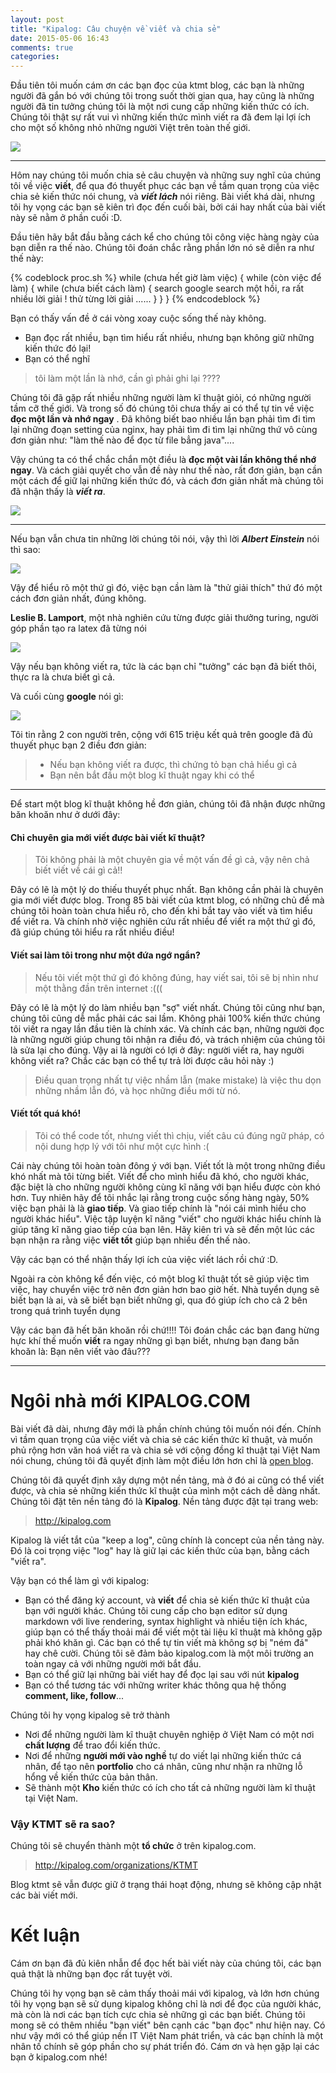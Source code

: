 ```yaml
---
layout: post
title: "Kipalog: Câu chuyện về viết và chia sẻ"
date: 2015-05-06 16:43
comments: true
categories:
---
```


Đầu tiên tôi muốn cám ơn các bạn đọc của ktmt blog, các bạn là những người đã gắn bó với chúng tôi trong suốt thời gian qua, hay cũng là những người đã tin tưởng chúng tôi là một nơi cung cấp những kiến thức có ích.
Chúng tôi thật sự rất vui vì những kiến thức mình viết ra đã đem lại lợi ích cho một số không nhỏ những người Việt trên toàn thế giới.

![](https://s3-ap-southeast-1.amazonaws.com/kipalog.com/blob_chuju0zn2l)

------

Hôm nay chúng tôi muốn chia sẻ câu chuyện và những suy nghĩ của chúng tôi về việc **viết**, để qua đó thuyết phục các bạn về tầm quan trọng của việc chia sẻ kiến thức nói chung, và ***viết lách*** nói riêng. Bài viết khá dài, nhưng tôi hy vọng các bạn sẽ kiên trì đọc đến cuối bài, bởi cái hay nhất của bài viết này sẽ nằm ở phần cuối :D.

 Đầu tiên hãy bắt đầu bằng cách kể cho chúng tôi công việc hàng ngày của bạn diễn ra thế nào. Chúng tôi đoán chắc rằng phần lớn nó sẽ diễn ra như thế này:

{% codeblock proc.sh %}
 while (chưa hết giờ làm việc) {
  while (còn việc để làm) {
    while (chưa biết cách làm) {
      search google
      search một hồi, ra rất nhiều lời giải !
      thử từng lời giải ......
    }
  }
 }
{% endcodeblock %}

 Bạn có thấy vấn đề ở cái vòng xoay cuộc sống thế này không.

 - Bạn đọc rất nhiều, bạn tìm hiểu rất nhiều, nhưng bạn không giữ những kiến thức đó lại!
 - Bạn có thể nghĩ

 > tôi làm một lần là nhớ, cần gì phải ghi lại ????

 Chúng tôi đã gặp rất nhiều những người làm kĩ thuật giỏi, có những người tầm cỡ thế giới. Và trong số đó chúng tôi chưa thấy ai có thể tự tin về việc **đọc một lần và nhớ ngay** . Đã không biết bao nhiều lần bạn phải tìm đi tìm lại những đoạn setting của nginx, hay phải tìm đi tìm lại những thứ vô cùng đơn giản như: "làm thế nào để đọc từ file bẳng java"....

 Vậy chúng ta có thể chắc chắn một điều là **đọc một vài lần không thể nhớ ngay**.
 Và cách giải quyết cho vẫn đề này như thế nào, rất đơn giản, bạn cần một cách để giữ lại những kiến thức đó, và cách đơn giản nhất mà chúng tôi đã nhận thấy là ***viết ra***.

 ![](https://s3-ap-southeast-1.amazonaws.com/kipalog.com/blob_6ynsrhkggx)

------

Nếu bạn vẫn chưa tin những lời chúng tôi nói, vậy thì lời ***Albert Einstein*** nói thì sao:

![](https://s3-ap-southeast-1.amazonaws.com/kipalog.com/blob_t1aodwath4)

Vậy để hiểu rõ một thứ gì đó, việc bạn cần làm là "thử giải thích" thứ đó một cách đơn giản nhất, đúng không.

**Leslie B. Lamport**, một nhà nghiên cứu từng được giải thưởng turing, người góp phần tạo ra latex đã từng nói

![](https://s3-ap-southeast-1.amazonaws.com/kipalog.com/blob_zw3krc6uif)

Vậy nếu bạn không viết ra, tức là các bạn chỉ "tưởng" các bạn đã biết thôi, thực ra là chưa biết gì cả.

Và cuối cùng **google** nói gì:

![](https://s3-ap-southeast-1.amazonaws.com/kipalog.com/blob_q6wz91nezj)

Tôi tin rằng 2 con người trên, cộng với 615 triệu kết quả trên google đã đủ thuyết phục bạn 2 điều đơn giản:

> - Nếu bạn không viết ra được, thì chứng tỏ bạn chả hiểu gì cả
> - Bạn nên bắt đầu một blog kĩ thuật ngay khi có thể


------

Để start một blog kĩ thuật không hề đơn giản, chúng tôi đã nhận được những băn khoăn như ở dưới đây:

#### Chỉ chuyên gia mới viết được bài viết kĩ thuật?

> Tôi không phải là một chuyên gia về một vấn đề gì cả, vậy nên chả biết viết về cái gì cả!!

Đây có lẽ là một lý do thiếu thuyết phục nhất. Bạn không cần phải là chuyên gia mới viết được blog. Trong 85 bài viết của ktmt blog, có những chủ đề mà chúng tôi hoàn toàn chưa hiểu rõ, cho đến khi bắt tay vào viết và tìm hiểu để viết ra. Và chính nhờ việc nghiên cứu rất nhiều để viết ra một thứ gì đó, đã giúp chúng tôi hiểu ra rất nhiều điều!

#### Viết sai làm tôi trong như một đứa ngớ ngẩn?

> Nếu tôi viết một thứ gì đó không đúng, hay viết sai, tôi sẽ bị nhìn như một thằng đần trên internet :(((

Đây có lẽ là một lý do làm nhiều bạn "sợ" viết nhất. Chúng tôi cũng như bạn, chúng tôi cũng dễ mắc phải các sai lầm. Không phải 100% kiến thức chúng tôi viết ra ngay lần đầu tiên là chính xác. Và chính các bạn, những người đọc là những người giúp chung tôi nhận ra điều đó, và trách nhiệm của chúng tôi là sửa lại cho đúng. Vậy ai là người có lợi ở đây: người viết ra, hay người không viết ra? Chắc các bạn có thể tự trả lời được câu hỏi này :)
> Điều quan trọng nhất tự việc nhầm lẫn (make mistake) là việc thu dọn những nhầm lẫn đó, và học những điều mới từ nó.

#### Viết tốt quá khó!

> Tôi có thể code tốt, nhưng viết thì chịu, viết  câu cú đúng ngữ pháp, có nội dung hợp lý với tôi như một cực hình :(

Cái này chúng tôi hoàn toàn đông ý với bạn. Viết tốt là một trong những điều khó nhất mà tôi từng biết. Viết để cho mình hiểu đã khó, cho người khác, đặc biệt là cho những người không cùng kĩ năng với bạn hiểu được còn khó hơn.
Tuy nhiên hãy để tôi nhắc lại rằng trong cuộc sống hàng ngày, 50% việc bạn phải là là **giao tiếp**.
Và giao tiếp chính là "nói cái mình hiểu cho người khác hiểu". Việc tập luyện kĩ năng "viết" cho người khác hiểu chính là giúp tăng kĩ năng giao tiếp của bạn lên. Hãy kiên trì và sẽ đến một lúc các bạn nhận ra rằng việc **viết tốt** giúp bạn nhiều đến thế nào.

Vậy các bạn có thể nhận thấy lợi ích của việc viết lách rồi chứ :D.

Ngoài ra còn không kể đến việc, có một blog kĩ thuật tốt sẽ giúp việc tìm việc, hay chuyển việc trở nên đơn giản hơn bao giờ hết. Nhà tuyển dụng sẽ biết bạn là ai, và sẽ biết bạn biết những gì, qua đó giúp ích cho cả 2 bên trong quá trình tuyển dụng

Vậy các bạn đã hết băn khoăn rồi chứ!!!!
Tôi đoán chắc các bạn đang hừng hực khí thế muốn **viết** ra ngay những gì bạn biết, nhưng bạn đang băn khoăn là: Bạn nên viết vào đâu???

-----

# Ngôi nhà mới KIPALOG.COM

Bài viết đã dài, nhưng đây mới là phần chính chúng tôi muốn nói đến.
Chính vì tầm quan trọng của việc viết và chia sẻ các kiến thức kĩ thuật, và muốn phủ rộng hơn văn hoá viết ra và chia sẻ với cộng đồng kĩ thuật tại Việt Nam nói chung, chúng tôi đã quyết định làm một điều lớn hơn chỉ là [open blog](http://ktmt.github.io/blog/2015/03/08/ktmt-blog-nguon-mo/).

Chúng tôi đã quyết định xây dựng một nền tảng, mà ở đó ai cũng có thể viết được, và chia sẻ những kiến thức kĩ thuật của mình một cách dễ dàng nhất. Chúng tôi đặt tên nền tảng đó là **Kipalog**.
Nền tảng được đặt tại trang web:

> http://kipalog.com

Kipalog là viết tắt của "keep a log", cũng chính là concept của nền tảng này. Đó là coi trọng việc "log" hay là giữ lại các kiến thức của bạn, bằng cách "viết ra".

Vậy bạn có thể làm gì với kipalog:

- Bạn có thể đăng ký account, và **viết** để chia sẻ kiến thức kĩ thuật của bạn với người khác. Chúng tôi cung cấp cho bạn editor sử dụng markdown với live rendering, syntax highlight và nhiều tiện ích khác, giúp bạn có thể thấy thoải mái để viết một tài liệu kĩ thuật mà không gặp phải khó khăn gì. Các bạn có thể tự tin viết mà không sợ bị "ném đá" hay chê cười. Chúng tôi sẽ đảm bảo kipalog.com là một môi trường an toàn ngay cả với những người mới bắt đầu.
- Bạn có thể giữ lại những bài viết hay để đọc lại sau với nút **kipalog**
- Bạn có thể tương tác với những writer khác thông qua hệ thống **comment, like, follow**...


Chúng tôi hy vọng kipalog sẽ trở thành

- Nơi để những người làm kĩ thuật chuyên nghiệp ở Việt Nam có một nơi **chất lượng** để trao đổi kiến thức.
- Nơi để những **người mới vào nghề** tự do viết lại những kiến thức cá nhân, để tạo nên **portfolio** cho cá nhân, cũng như nhận ra những lỗ hổng về kiến thức của bản thân.
- Sẽ thành một **Kho** kiến thức có ích cho tất cả những người làm kĩ thuật tại Việt Nam.


### Vậy KTMT sẽ ra sao?

Chúng tôi sẽ chuyển thành một **tổ chức** ở trên kipalog.com.

> http://kipalog.com/organizations/KTMT

Blog ktmt sẽ vẫn được giữ ở trạng thái hoạt động, nhưng sẽ không cập nhật các bài viết mới.


# Kết luận

Cám ơn bạn đã đủ kiên nhẫn để đọc hết bài viết này của chúng tôi, các bạn quả thật là những bạn đọc rất tuyệt vời.

Chúng tôi hy vọng bạn sẽ cảm thấy thoải mái với kipalog, và lớn hơn chúng tôi hy vọng bạn sẽ sử dụng kipalog không chỉ là nơi để đọc của người khác, mà còn là nơi các bạn tích cực chia sẻ những gì các bạn biết. Chúng tôi mong sẽ có thêm nhiều "bạn viết" bên cạnh các "bạn đọc" như hiện nay.
Có như vậy mới có thể giúp nền IT Việt Nam phát triển, và các bạn chính là một nhân tố chính sẽ góp phần cho sự phát triển đó.
Cám ơn và hẹn gặp lại các bạn ở kipalog.com nhé!
